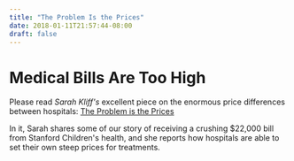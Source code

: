 ```yaml
---
title: "The Problem Is the Prices"
date: 2018-01-11T21:57:44-08:00
draft: false
---
```


# Medical Bills Are Too High

Please read *Sarah Kliff's* excellent piece on the enormous price differences
between hospitals: [The Problem is the
Prices](https://www.vox.com/policy-and-politics/2017/10/16/16357790/health-care-prices-problem)


In it, Sarah shares some of our story of receiving a crushing $22,000 bill from
Stanford Children's health, and she reports how hospitals are able to set
their own steep prices for treatments.
